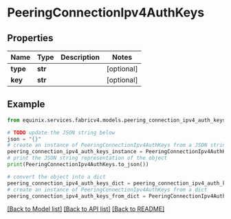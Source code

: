 # PeeringConnectionIpv4AuthKeys


## Properties

Name | Type | Description | Notes
------------ | ------------- | ------------- | -------------
**type** | **str** |  | [optional] 
**key** | **str** |  | [optional] 

## Example

```python
from equinix.services.fabricv4.models.peering_connection_ipv4_auth_keys import PeeringConnectionIpv4AuthKeys

# TODO update the JSON string below
json = "{}"
# create an instance of PeeringConnectionIpv4AuthKeys from a JSON string
peering_connection_ipv4_auth_keys_instance = PeeringConnectionIpv4AuthKeys.from_json(json)
# print the JSON string representation of the object
print(PeeringConnectionIpv4AuthKeys.to_json())

# convert the object into a dict
peering_connection_ipv4_auth_keys_dict = peering_connection_ipv4_auth_keys_instance.to_dict()
# create an instance of PeeringConnectionIpv4AuthKeys from a dict
peering_connection_ipv4_auth_keys_from_dict = PeeringConnectionIpv4AuthKeys.from_dict(peering_connection_ipv4_auth_keys_dict)
```
[[Back to Model list]](../README.md#documentation-for-models) [[Back to API list]](../README.md#documentation-for-api-endpoints) [[Back to README]](../README.md)


